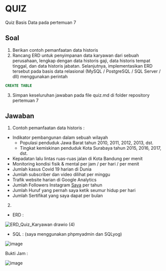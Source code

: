 # QUIZ
Quiz Basis Data pada pertemuan 7

## Soal

1. Berikan contoh pemanfaatan data historis
2. Rancang ERD untuk penyimpanan data karyawan dari sebuah perusahaan, lengkap dengan data historis gaji, data historis tempat tinggal, dan data historis jabatan. Selanjutnya, implementasikan ERD tersebut pada basis data relasional (MySQL / PostgreSQL / SQL Server / dll) menggunakan perintah 

```sql
CREATE TABLE
```
3. Simpan keseluruhan jawaban pada file quiz.md di folder repository pertemuan 7

## Jawaban

1. Contoh pemanfaatan data historis :
- Indikator pembangunan dalam sebuah wilayah
  - Populasi penduduk Jawa Barat tahun 2010, 2011, 2012, 2013, dst.
  - Tingkat kemiskinan penduduk Kota Surabaya tahun 2015, 2016, 2017, dst. 
- Kepadatan lalu lintas ruas-ruas jalan di Kota Bandung per menit
- Monitoring kondisi fisik & mental per jam / per hari / per menit
- Jumlah kasus Covid 19 harian di Dunia
- Jumlah subscriber dan video dilihat per minggu
- Trafik website harian di Google Analytics
- Jumlah Followers Instagram [Saya](https://instagram.com/nugrahaatyo) per tahun
- Jumlah Huruf yang pernah saya ketik seumur hidup per hari
- Jumlah Sertifikat yang saya dapat per bulan

2. 

- ERD :

![ERD_Quiz_Karyawan drawio (4)](https://user-images.githubusercontent.com/46425489/163298874-f453363d-c65a-49b8-96db-3f7312430143.png)

- SQL : (saya menggunakan phpmyadmin dan SQLyog)

![image](https://user-images.githubusercontent.com/46425489/163298606-761072a9-90df-4674-b4dc-7ff846039891.png)

Bukti Jam :

![image](https://user-images.githubusercontent.com/46425489/163298995-268407b8-82de-41c0-8517-16a812a20792.png)

